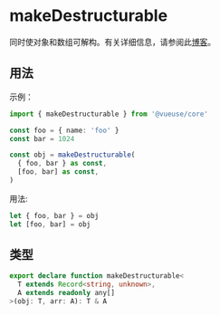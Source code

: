 # makeDestructurable

同时使对象和数组可解构。有关详细信息，请参阅此[博客](https://antfu.me/posts/destructuring-with-object-or-array)。


## 用法

示例：
```ts
import { makeDestructurable } from '@vueuse/core'

const foo = { name: 'foo' }
const bar = 1024

const obj = makeDestructurable(
  { foo, bar } as const,
  [foo, bar] as const,
)
```

用法:


```ts
let { foo, bar } = obj
let [foo, bar] = obj
```


## 类型

```ts
export declare function makeDestructurable<
  T extends Record<string, unknown>,
  A extends readonly any[]
>(obj: T, arr: A): T & A
```
